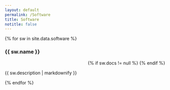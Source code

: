 ```yaml
---
layout: default
permalink: /Software
title: Software
notitle: false
---
```

<div class="list-group">
  {% for sw in site.data.software %}
  <div class="row list-group-item">
    <div class="row">
    <div class="col-md-10" style="vertical-align:middle">
      <h3 class="list-group-item-heading">{{ sw.name }}</h3>
    </div>
    <div class="col-md-2" style="text-align:right;vertical-align:middle">
      <a href="{{ sw.url }}"><i class="fa fa-github fa-2x"></i></a>
      {% if sw.docs != null %}
      <a href="{{ sw.docs }}"><i class="fa fa-book fa-2x"></i></a>
      {% endif %}
    </div>
    </div>
    <p class="list-group-item-text">{{ sw.description | markdownify }}</p>
  </div>
  {% endfor %}
</div>
